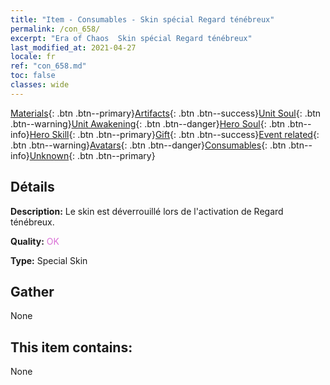 ```yaml
---
title: "Item - Consumables - Skin spécial Regard ténébreux"
permalink: /con_658/
excerpt: "Era of Chaos  Skin spécial Regard ténébreux"
last_modified_at: 2021-04-27
locale: fr
ref: "con_658.md"
toc: false
classes: wide
---
```

 [Materials](/ItemsFR/){: .btn .btn--primary}[Artifacts](/ItemsFR/Artifacts/){: .btn .btn--success}[Unit Soul](/ItemsFR/UnitSoul/){: .btn .btn--warning}[Unit Awakening](/ItemsFR/UnitAwakening/){: .btn .btn--danger}[Hero Soul](/ItemsFR/HeroSoul/){: .btn .btn--info}[Hero Skill](/ItemsFR/HeroSkill/){: .btn .btn--primary}[Gift](/ItemsFR/Gift/){: .btn .btn--success}[Event related](/ItemsFR/Events/){: .btn .btn--warning}[Avatars](/ItemsFR/Avatars/){: .btn .btn--danger}[Consumables](/ItemsFR/Consumables/){: .btn .btn--info}[Unknown](/ItemsFR/Unknown/){: .btn .btn--primary}

## Détails
 **Description:** Le skin est déverrouillé lors de l'activation de Regard ténébreux.

 **Quality:** <span style="color: #DA70D6">OK</span>

 **Type:** Special Skin

## Gather

  None

## This item contains:

  None

